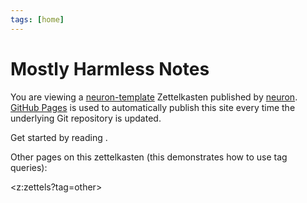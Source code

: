 ```yaml
---
tags: [home]
---
```


# Mostly Harmless Notes

You are viewing a [neuron-template](https://github.com/srid/neuron-template) Zettelkasten published by [neuron](https://neuron.zettel.page/). [GitHub Pages](https://pages.github.com/) is used to automatically publish this site every time the underlying Git repository is updated.

Get started by reading <README>.

Other pages on this zettelkasten (this demonstrates how to use tag queries):

<z:zettels?tag=other>
